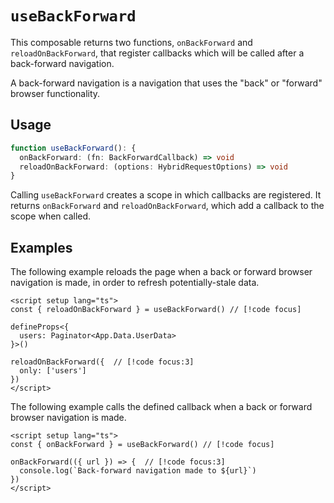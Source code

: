 # `useBackForward`

This composable returns two functions, `onBackForward` and `reloadOnBackForward`, that register callbacks which will be called after a back-forward navigation.

A back-forward navigation is a navigation that uses the "back" or "forward" browser functionality.

## Usage

```ts
function useBackForward(): {
  onBackForward: (fn: BackForwardCallback) => void
  reloadOnBackForward: (options: HybridRequestOptions) => void
}
```

Calling `useBackForward` creates a scope in which callbacks are registered. It returns `onBackForward` and `reloadOnBackForward`, which add a callback to the scope when called.

## Examples

The following example reloads the page when a back or forward browser navigation is made, in order to refresh potentially-stale data.

```vue
<script setup lang="ts">
const { reloadOnBackForward } = useBackForward() // [!code focus]

defineProps<{
  users: Paginator<App.Data.UserData>
}>()

reloadOnBackForward({  // [!code focus:3]
  only: ['users']
})
</script>
```

The following example calls the defined callback when a back or forward browser navigation is made.

```vue
<script setup lang="ts">
const { onBackForward } = useBackForward() // [!code focus]

onBackForward(({ url }) => {  // [!code focus:3]
  console.log(`Back-forward navigation made to ${url}`)
})
</script>
```

